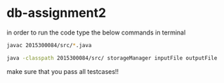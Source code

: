 # db-assignment2
in order to run the code type the below commands in terminal
```bash
javac 2015300084/src/*.java
```
```bash
java -classpath 2015300084/src/ storageManager inputFile outputFile
```
make sure that you pass all testcases!!

